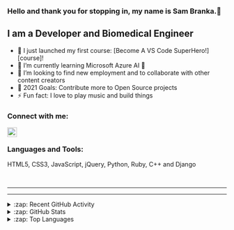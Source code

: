 ### Hello and thank you for stopping in, my name is Sam Branka.👋

<!-- [![Website]({enter website icon img location}](https://website.com) -->
<!-- [![LinkedIn](https://img.shields.io/twitter/follow/codeSTACKr?color=1DA1F2&logo=twitter&style=for-the-badge)](https://twitter.com/intent/follow?original_referer=https%3A%2F%2Fgithub.com%2FcodeSTACKr&screen_name=) -->

## I am a Developer and Biomedical Engineer

- 🔭 I just launched my first course: [Become A VS Code SuperHero!][course]!
- 🌱 I’m currently learning Microsoft Azure AI 🤣
- 👯 I’m looking to find new employment and to collaborate with other content creators
- 🥅 2021 Goals: Contribute more to Open Source projects
- ⚡ Fun fact: I love to play music and build things

### Connect with me:

<!-- [<img align="left" alt="#" width="22px" src="#" />][website] -->
[<img align="left" alt="SDBranka | LinkedIn" width="22px" src="https://cdn.jsdelivr.net/npm/simple-icons@v3/icons/linkedin.svg" />][linkedin]

<br />

### Languages and Tools:

HTML5, CSS3, JavaScript, jQuery, Python, Ruby, C++ and Django

<br />

---
---

<details>
  <summary>:zap: Recent GitHub Activity</summary>
  
<!--START_SECTION:activity-->
1. 💪 Opened PR [#53](https://github.com/mei-manzo/Group-Project/pull/53) in [mei-manzo/Group-Project](https://github.com/mei-manzo/Group-Project)
2. 💪 Opened PR [#52](https://github.com/mei-manzo/Group-Project/pull/52) in [mei-manzo/Group-Project](https://github.com/mei-manzo/Group-Project)
3. 💪 Opened PR [#51](https://github.com/mei-manzo/Group-Project/pull/51) in [mei-manzo/Group-Project](https://github.com/mei-manzo/Group-Project)
4. 💪 Opened PR [#50](https://github.com/mei-manzo/Group-Project/pull/50) in [mei-manzo/Group-Project](https://github.com/mei-manzo/Group-Project)
5. 💪 Opened PR [#48](https://github.com/mei-manzo/Group-Project/pull/48) in [mei-manzo/Group-Project](https://github.com/mei-manzo/Group-Project)
<!--END_SECTION:activity-->

</details>

<details>
  <summary>:zap: GitHub Stats</summary>
  <img align="left" alt="SDBranka's GitHub Stats" src="https://github-readme-stats.vercel.app/api?username=SDBranka&show_icons=true&theme=tokyonight&hide_border=true" />
</details>

<details>
  <summary>:zap: Top Languages</summary>
  <img align="left" alt="SDBranka's GitHub Stats" src="https://github-readme-stats.vercel.app/api/top-langs/?username=SDBranka&theme=tokyonight&hide_border=true" />
</details>

[linkedin]: https://linkedin.com/in/SDBranka
